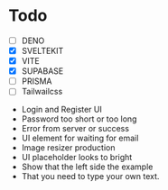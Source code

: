 # Todo
- [ ] DENO
- [x] SVELTEKIT
- [x] VITE
- [x] SUPABASE
- [ ] PRISMA
- [ ] Tailwailcss

- Login and Register UI
- Password too short or too long
- Error from server or success
- UI element for waiting for email
- Image resizer production 
- UI placeholder looks to bright
- Show that the left side the example
- That you need to type your own text.